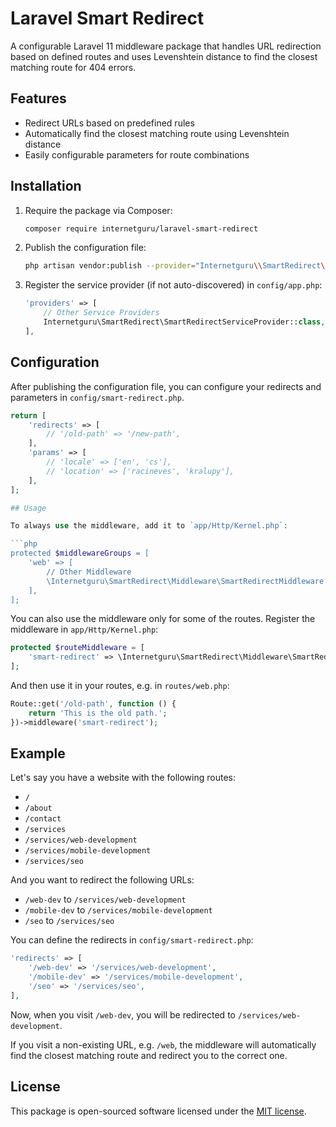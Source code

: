 # Laravel Smart Redirect

A configurable Laravel 11 middleware package that handles URL redirection based on defined routes and uses Levenshtein distance to find the closest matching route for 404 errors.

## Features

- Redirect URLs based on predefined rules
- Automatically find the closest matching route using Levenshtein distance
- Easily configurable parameters for route combinations

## Installation

1. Require the package via Composer:

    ```bash
    composer require internetguru/laravel-smart-redirect
    ```

2. Publish the configuration file:

    ```bash
    php artisan vendor:publish --provider="Internetguru\\SmartRedirect\\SmartRedirectServiceProvider" --tag="config"
    ```

3. Register the service provider (if not auto-discovered) in `config/app.php`:

    ```php
    'providers' => [
        // Other Service Providers
        Internetguru\SmartRedirect\SmartRedirectServiceProvider::class,
    ],
    ```

## Configuration

After publishing the configuration file, you can configure your redirects and parameters in `config/smart-redirect.php`.

```php
return [
    'redirects' => [
        // '/old-path' => '/new-path',
    ],
    'params' => [
        // 'locale' => ['en', 'cs'],
        // 'location' => ['racineves', 'kralupy'],
    ],
];

## Usage

To always use the middleware, add it to `app/Http/Kernel.php`:

```php
protected $middlewareGroups = [
    'web' => [
        // Other Middleware
        \Internetguru\SmartRedirect\Middleware\SmartRedirectMiddleware::class,
    ],
];
```

You can also use the middleware only for some of the routes. Register the middleware in `app/Http/Kernel.php`:

```php
protected $routeMiddleware = [
    'smart-redirect' => \Internetguru\SmartRedirect\Middleware\SmartRedirectMiddleware::class,
];
```
And then use it in your routes, e.g. in `routes/web.php`:

```php
Route::get('/old-path', function () {
    return 'This is the old path.';
})->middleware('smart-redirect');
```

## Example

Let's say you have a website with the following routes:

- `/`
- `/about`
- `/contact`
- `/services`
- `/services/web-development`
- `/services/mobile-development`
- `/services/seo`

And you want to redirect the following URLs:

- `/web-dev` to `/services/web-development`
- `/mobile-dev` to `/services/mobile-development`
- `/seo` to `/services/seo`

You can define the redirects in `config/smart-redirect.php`:

```php
'redirects' => [
    '/web-dev' => '/services/web-development',
    '/mobile-dev' => '/services/mobile-development',
    '/seo' => '/services/seo',
],
```

Now, when you visit `/web-dev`, you will be redirected to `/services/web-development`.

If you visit a non-existing URL, e.g. `/web`, the middleware will automatically find the closest matching route and redirect you to the correct one.

## License

This package is open-sourced software licensed under the [MIT license](LICENSE).
